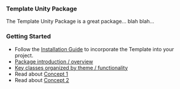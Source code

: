 
### Template Unity Package

The Template Unity Package is a great package... blah blah...

### Getting Started
* Follow the [Installation Guide](manual/install.md) to incorporate the Template into your project.
* [Package introduction / overview](manual/intro.md)
* [Key classes organized by theme / functionality](api/index.md)
* Read about [Concept 1](manual/concept1.md)
* Read about [Concept 2](manual/concept2.md)
